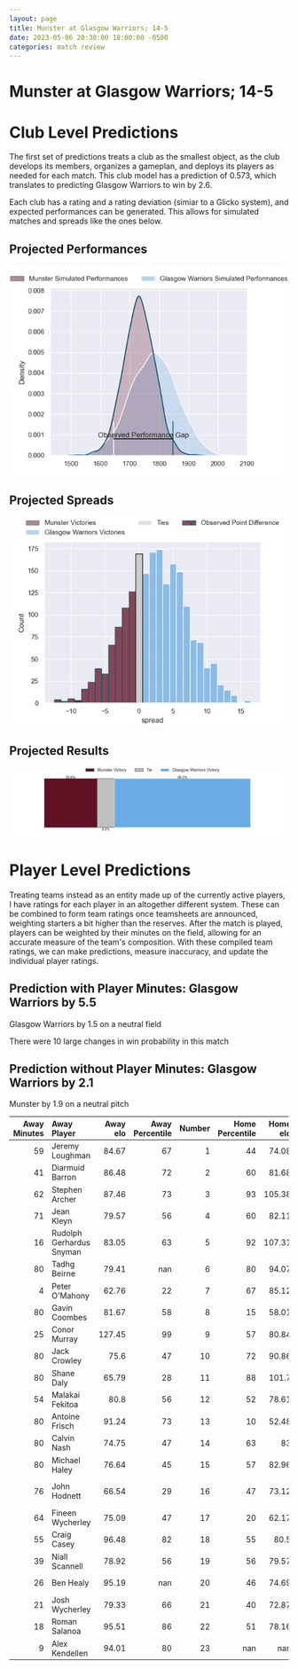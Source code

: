 ```yaml
---  
layout: page  
title: Munster at Glasgow Warriors; 14-5  
date: 2023-05-06 20:30:00 18:00:00 -0500  
categories: match review  
---
```

# Munster at Glasgow Warriors; 14-5

# Club Level Predictions


The first set of predictions treats a club as the smallest object, as the club develops its members, organizes a gameplan, and deploys its players as needed for each match. This club model has a prediction of 0.573, which translates to predicting Glasgow Warriors to win by 2.6.

Each club has a rating and a rating deviation (simiar to a Glicko system), and expected performances can be generated. This allows for simulated matches and spreads like the ones below.
## Projected Performances


![Projected Performances](plots/performances_2023-05-06-GlasgowWarriors-Munster.png)
## Projected Spreads


![Projected Spreads](plots/spreads_2023-05-06-GlasgowWarriors-Munster.png)
## Projected Results


![Projected Results](plots/resultbar_2023-05-06-GlasgowWarriors-Munster.png)
# Player Level Predictions


Treating teams instead as an entity made up of the currently active players, I have ratings for each player in an altogether different system. These can be combined to form team ratings once teamsheets are announced, weighting starters a bit higher than the reserves. After the match is played, players can be weighted by their minutes on the field, allowing for an accurate measure of the team's composition. With these compiled team ratings, we can make predictions, measure inaccuracy, and update the individual player ratings.
## Prediction with Player Minutes: Glasgow Warriors by 5.5


Glasgow Warriors by 1.5 on a neutral field

There were 10 large changes in win probability in this match
## Prediction without Player Minutes: Glasgow Warriors by 2.1


Munster by 1.9 on a neutral pitch



|   Away Minutes | Away Player              |   Away elo |   Away Percentile |   Number |   Home Percentile |   Home elo | Home Player           |   Home Minutes |
|---------------:|:-------------------------|-----------:|------------------:|---------:|------------------:|-----------:|:----------------------|---------------:|
|             59 | Jeremy Loughman          |      84.67 |                67 |        1 |                44 |      74.08 | Jamie Bhatti          |             54 |
|             41 | Diarmuid Barron          |      86.48 |                72 |        2 |                60 |      81.68 | Johnny Matthews       |             80 |
|             62 | Stephen Archer           |      87.46 |                73 |        3 |                93 |     105.38 | Zander Fagerson       |             62 |
|             71 | Jean Kleyn               |      79.57 |                56 |        4 |                60 |      82.11 | Scott Cummings        |             66 |
|             16 | Rudolph Gerhardus Snyman |      83.05 |                63 |        5 |                92 |     107.31 | Richie Gray           |             54 |
|             80 | Tadhg Beirne             |      79.41 |               nan |        6 |                80 |      94.07 | Matt Fagerson         |             80 |
|              4 | Peter O'Mahony           |      62.76 |                22 |        7 |                67 |      85.12 | Rory Darge            |             54 |
|             80 | Gavin Coombes            |      81.67 |                58 |        8 |                15 |      58.01 | Jack Dempsey          |             80 |
|             25 | Conor Murray             |     127.45 |                99 |        9 |                57 |      80.84 | George Horne          |             66 |
|             80 | Jack Crowley             |      75.6  |                47 |       10 |                72 |      90.86 | Tom Jordan            |             80 |
|             80 | Shane Daly               |      65.79 |                28 |       11 |                88 |     101.7  | Kyle Steyn            |             80 |
|             54 | Malakai Fekitoa          |      80.8  |                56 |       12 |                52 |      78.61 | Stafford McDowall     |             80 |
|             80 | Antoine Frisch           |      91.24 |                73 |       13 |                10 |      52.48 | Sione Tuipulotu       |             80 |
|             80 | Calvin Nash              |      74.75 |                47 |       14 |                63 |      83    | Sebastian Cancelliere |             80 |
|             80 | Michael Haley            |      76.64 |                45 |       15 |                57 |      82.96 | Ollie Smith           |             54 |
|             76 | John Hodnett             |      66.54 |                29 |       16 |                47 |      73.12 | Jean-Pierre du Preez  |             26 |
|             64 | Fineen Wycherley         |      75.09 |                47 |       17 |                20 |      62.17 | Huw Jones             |             26 |
|             55 | Craig Casey              |      96.48 |                82 |       18 |                55 |      80.5  | Nathan McBeth         |             26 |
|             39 | Niall Scannell           |      78.92 |                56 |       19 |                56 |      79.57 | Sione Vailanu         |             26 |
|             26 | Ben Healy                |      95.19 |               nan |       20 |                46 |      74.69 | Simon Berghan         |             18 |
|             21 | Josh Wycherley           |      79.33 |                66 |       21 |                40 |      72.87 | Lewis Bean            |             14 |
|             18 | Roman Salanoa            |      95.51 |                86 |       22 |                51 |      78.16 | Ali Price             |             14 |
|              9 | Alex Kendellen           |      94.01 |                80 |       23 |               nan |     nan    | nan                   |            nan |

